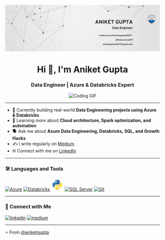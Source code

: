 
![Background](https://github.com/ani97/ani97/blob/36eb994ac4a4e557c5078d784a5c9a9b6a5f6707/Background.png)

<h1 align="center">Hi 👋, I'm Aniket Gupta</h1>
<h3 align="center">Data Engineer | Azure & Databricks Expert </h3>

<p align="center">
  <img src="https://github.com/aniketgupta/aniketgupta/blob/main/Github_Cover_Profile.gif" width="400" alt="Coding GIF">
</p>

---

- 🔭 Currently building real-world **Data Engineering projects using Azure & Databricks**
- 🌱 Learning more about **Cloud architecture, Spark optimization, and automation**
- 🗣️ Ask me about **Azure Data Engineering, Databricks, SQL, and Growth Hacks**
- ✍️ I write regularly on [Medium](https://medium.com/@aniketgupta00077)
- 🌐 Connect with me on [LinkedIn](https://www.linkedin.com/in/aniket-gupta-82b030106/)


---

### 🛠️ Languages and Tools

<p align="left">
  <a href="https://azure.microsoft.com" target="_blank"><img src="https://www.vectorlogo.zone/logos/microsoft_azure/microsoft_azure-icon.svg" alt="Azure" width="40" height="40"/></a>
  <a href="https://databricks.com" target="_blank"><img src="[https://avatars.githubusercontent.com/u/10605892?s=200&v=4](https://1000logos.net/wp-content/uploads/2025/01/Databricks-Emblem.png)" alt="Databricks" width="40" height="40"/></a>
  <a href="https://www.python.org" target="_blank"><img src="https://raw.githubusercontent.com/devicons/devicon/master/icons/python/python-original.svg" alt="Python" width="40" height="40"/></a>
  <a href="https://www.sqlservertutorial.net/" target="_blank"><img src="https://www.svgrepo.com/show/303229/microsoft-sql-server-logo.svg" alt="SQL Server" width="40" height="40"/></a>
  <a href="https://git-scm.com/" target="_blank"><img src="https://www.vectorlogo.zone/logos/git-scm/git-scm-icon.svg" alt="Git" width="40" height="40"/></a>
</p>

---

### 🤝 Connect with Me

<p align="left">
  <a href="https://linkedin.com/in/aniket-gupta-82b030106/" target="blank"><img align="center" src="https://cdn.jsdelivr.net/npm/simple-icons@v3/icons/linkedin.svg" alt="linkedin" height="30" width="40" /></a>
  <a href="https://medium.com/@aniketgupta00077" target="blank"><img align="center" src="https://cdn.jsdelivr.net/npm/simple-icons@v3/icons/medium.svg" alt="medium" height="30" width="40" /></a>
</p>

---

⭐️ From [@aniketgupta](https://github.com/aniketgupta)
